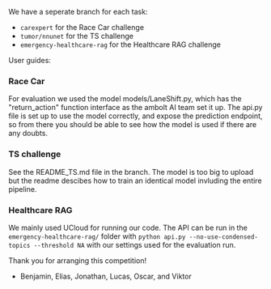We have a seperate branch for each task:

- ```carexpert``` for the Race Car challenge
- ```tumor/nnunet``` for the TS challenge
- ```emergency-healthcare-rag``` for the Healthcare RAG challenge

User guides:

### Race Car
For evaluation we used the model models/LaneShift.py, which has the "return_action" function interface as the ambolt AI team set it up. The api.py file is set up to use the model correctly, and expose the prediction endpoint, so from there you should be able to see how the model is used if there are any doubts.

### TS challenge
See the README_TS.md file in the branch.
The model is too big to upload but the readme descibes how to train an identical model invluding the entire pipeline.

### Healthcare RAG
We mainly used UCloud for running our code. The API can be run in the ```emergency-healthcare-rag/``` folder with ```python api.py --no-use-condensed-topics --threshold NA``` with our settings used for the evaluation run.


Thank you for arranging this competition!
 - Benjamin, Elias, Jonathan, Lucas, Oscar, and Viktor
